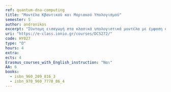 ```yaml
---
ref: quantum-dna-computing
title: "Μοντέλα Κβαντικού και Μοριακού Υπολογισμού"
semester: 5
author: andronikos
excerpt: "Σύντομη εισαγωγή στα κλασικά υπολογιστικά μοντέλα με έμφαση στις μηχανές Turing. Εισαγωγή σε μη συμβατικά υπολογιστικά μοντέλα. Εισαγωγή στον μοριακό υπολογισμό. Το πείραμα του Adelman. Λύση δύσκολων προβλημάτων μέσω του DNA. Εισαγωγή στον Κβαντικό υπολογισμό. Βασικά στοιχεία κβαντομηχανικής σχετικά με την περιγραφή και τη λειτουργία ενός φυσικού κβαντικού συστήματος. Ο φορμαλισμός του Dirac. Οι αλγόριθμοι των Deutsch–Jozsa, του Simon, του Shor και του Grover. Προσομοίωση κβαντικών συστημάτων υπολογισμού στο Matlab. Ο υπολογιστής D-Wave Two™."
uri: "https://e-class.ionio.gr/courses/DCS272/"
code: ΗΥ027
type: "Ο"
hours: 4
extra: 
ects: 4
Erasmus_courses_with_English_instruction: "Ναι"
AA: 6
books:
  - isbn_960_209_816_3
  - isbn_978_960_7778_86_4
---
```


